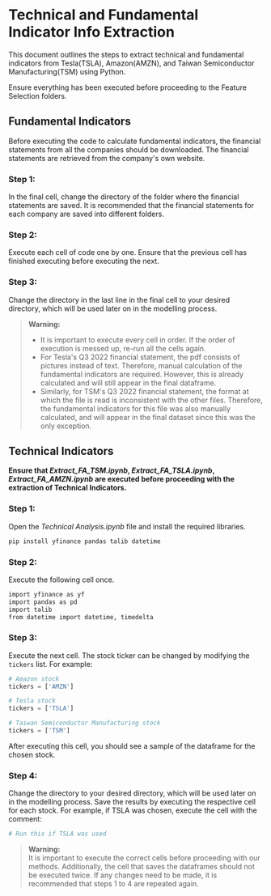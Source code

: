 # Technical and Fundamental Indicator Info Extraction

This document outlines the steps to extract technical and fundamental indicators from Tesla(TSLA), Amazon(AMZN), and Taiwan Semiconductor Manufacturing(TSM) using Python. 

Ensure everything has been executed before proceeding to the Feature Selection folders.

## Fundamental Indicators

Before executing the code to calculate fundamental indicators, the financial statements from all the companies should be downloaded. The financial statements are retrieved from the company's own website. 

### Step 1:
In the final cell, change the directory of the folder where the financial statements are saved. It is recommended that the financial statements for each company are saved into different folders. 

### Step 2:
Execute each cell of code one by one. Ensure that the previous cell has finished executing before executing the next. 

### Step 3:
Change the directory in the last line in the final cell to your desired directory, which will be used later on in the modelling process.

>**Warning:**
>- It is important to execute every cell in order. If the order of execution is messed up, re-run all the cells again.
>- For Tesla's Q3 2022 financial statement, the pdf consists of pictures instead of text. Therefore, manual calculation of the fundamental indicators are required. However, this is already calculated and will still appear in the final dataframe. 
>- Similarly, for TSM's Q3 2022 financial statement, the format at which the file is read is inconsistent with the other files. Therefore, the fundamental indicators for this file was also manually calculated, and will appear in the final dataset since this was the only exception. 

## Technical Indicators

**Ensure that *Extract_FA_TSM.ipynb*, *Extract_FA_TSLA.ipynb*, *Extract_FA_AMZN.ipynb* are executed before proceeding with the extraction of Technical Indicators.**

### Step 1: 
Open the *Technical Analysis.ipynb* file and install the required libraries.

```bash
pip install yfinance pandas talib datetime
```

### Step 2:
Execute the following cell once.

```bash
import yfinance as yf
import pandas as pd
import talib
from datetime import datetime, timedelta
```

### Step 3:
Execute the next cell. The stock ticker can be changed by modifying the `tickers` list. For example:

```python
# Amazon stock
tickers = ['AMZN']

# Tesla stock
tickers = ['TSLA']

# Taiwan Semiconductor Manufacturing stock
tickers = ['TSM']
```
After executing this cell, you should see a sample of the dataframe for the chosen stock.

### Step 4:
Change the directory to your desired directory, which will be used later on in the modelling process. Save the results by executing the respective cell for each stock. For example, if TSLA was chosen, execute the cell with the comment:

```python
# Run this if TSLA was used
```

>**Warning:**  
It is important to execute the correct cells before proceeding with our methods. Additionally, the cell that saves the dataframes should not be executed twice. If any changes need to be made, it is recommended that steps 1 to 4 are repeated again. 
